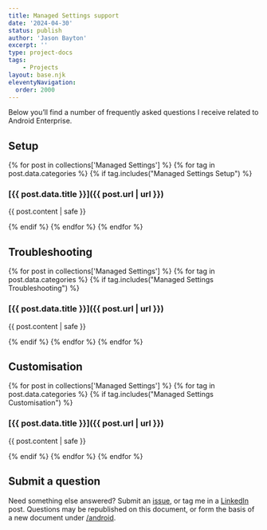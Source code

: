 ```yaml
---
title: Managed Settings support
date: '2024-04-30'
status: publish
author: 'Jason Bayton'
excerpt: ''
type: project-docs
tags: 
    - Projects
layout: base.njk
eleventyNavigation:
  order: 2000
---
```

Below you’ll find a number of frequently asked questions I receive related to Android Enterprise.

## Setup

{% for post in collections['Managed Settings'] %}
{% for tag in post.data.categories %}
{% if tag.includes("Managed Settings Setup") %}
<div class="post-block">
<div class="post-body">

### [{{ post.data.title }}]({{ post.url | url }})

<div class="post-content">

{{ post.content | safe }}

</div>
</div>
</div>
{% endif %}
{% endfor %}
{% endfor %}

## Troubleshooting

{% for post in collections['Managed Settings'] %}
{% for tag in post.data.categories %}
{% if tag.includes("Managed Settings Troubleshooting") %}
<div class="post-block">
<div class="post-body">

### [{{ post.data.title }}]({{ post.url | url }})

<div class="post-content">

{{ post.content | safe }}

</div>
</div>
</div>
{% endif %}
{% endfor %}
{% endfor %}

## Customisation

{% for post in collections['Managed Settings'] %}
{% for tag in post.data.categories %}
{% if tag.includes("Managed Settings Customisation") %}
<div class="post-block">
<div class="post-body">

### [{{ post.data.title }}]({{ post.url | url }})

<div class="post-content">

{{ post.content | safe }}

</div>
</div>
</div>
{% endif %}
{% endfor %}
{% endfor %}

## Submit a question

Need something else answered? Submit an [issue](https://github.com/jasonbayton/11ty/issues/new?assignees=jasonbayton&labels=documentation&template=content-request.md&title=%5BContent+request%5D), or tag me in a [LinkedIn](https://linkedin.com/in/jasonbayton) post. Questions may be republished on this document, or form the basis of a new document under [/android](/android).